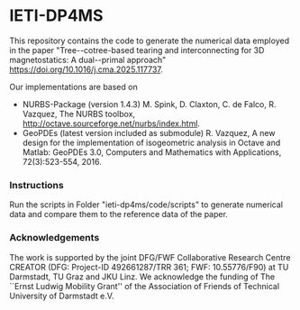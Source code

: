 # IETI-DP4MS
This repository contains the code to generate the numerical data employed in the paper "Tree--cotree-based tearing and interconnecting for 3D magnetostatics: A dual--primal approach" https://doi.org/10.1016/j.cma.2025.117737.

Our implementations are based on
  - NURBS-Package (version 1.4.3) M. Spink, D. Claxton, C. de Falco, R. Vazquez, The NURBS toolbox, http://octave.sourceforge.net/nurbs/index.html.
  - GeoPDEs (latest version included as submodule) R. Vazquez, A new design for the implementation of isogeometric analysis in Octave and Matlab: GeoPDEs 3.0, Computers and Mathematics with Applications, 72(3):523-554, 2016.

### Instructions
Run the scripts in Folder "ieti-dp4ms/code/scripts" to generate numerical data and compare them to the reference data of the paper.

### Acknowledgements
The work is supported by the joint DFG/FWF Collaborative Research Centre CREATOR (DFG: Project-ID 492661287/TRR 361; FWF: 10.55776/F90) at TU Darmstadt, TU Graz and JKU Linz. We acknowledge the funding of The ``Ernst Ludwig Mobility Grant'' of the Association of Friends of Technical University of Darmstadt e.V.
